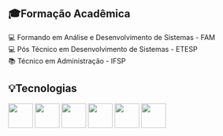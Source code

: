 <div>
  <h2>🎓Formação Acadêmica </h2>
💻 Formando em Análise e Desenvolvimento de Sistemas - FAM <br>
💻 Pós Técnico em Desenvolvimento de Sistemas - ETESP <br>
📚 Técnico em Administração - IFSP <br>
  <h2>💡Tecnologias</h2>
<div>
  <img src=https://img.icons8.com/?size=100&id=20909&format=png&color=000000 width="50"/>
  <img src=https://img.icons8.com/?size=100&id=21278&format=png&color=000000 width="50"/> 
  <img src=https://img.icons8.com/?size=100&id=108784&format=png&color=000000 width="50"/>
  <img src=https://img.icons8.com/?size=100&id=123603&format=png&color=000000 width="50"/> 
  <img src=https://img.icons8.com/?size=100&id=9Um0Q4sZ0QCC&format=png&color=000000 width="50"/> 
  <img src=https://img.icons8.com/?size=100&id=hsPbhkOH4FMe&format=png&color=000000 width="50"/>
<!--   <img src=https://img.icons8.com/?size=100&id=bosfpvRzNOG8&format=png&color=000000 width="50"/> -->
<!--   <img src=https://img.icons8.com/?size=100&id=ti98Xg8mxLWd&format=png&color=000000 width="50"/>  -->
<!--   <img src=https://img.icons8.com/?size=100&id=13679&format=png&color=000000 width="50"/> -->
<!--   <img src=https://img.icons8.com/?size=100&id=71257&format=png&color=000000 width="50"/> -->
</div>
